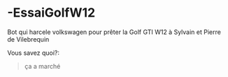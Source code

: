 # -EssaiGolfW12
Bot qui harcele volkswagen pour prêter la Golf GTI W12 à Sylvain et Pierre de Vilebrequin

Vous savez quoi?:
> ça a marché
